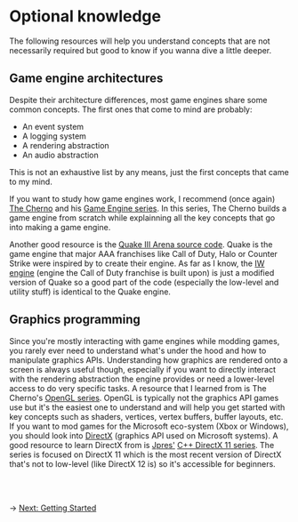 # Optional knowledge
The following resources will help you understand concepts that are not necessarily required but good to know if you wanna dive a little deeper.

## Game engine architectures
Despite their architecture differences, most game engines share some common concepts. The first ones that come to mind are probably:

- An event system
- A logging system
- A rendering abstraction
- An audio abstraction

This is not an exhaustive list by any means, just the first concepts that came to my mind.

If you want to study how game engines work, I recommend (once again) [The Cherno](https://www.youtube.com/TheChernoProject) and his [Game Engine series](https://www.youtube.com/playlist?list=PLlrATfBNZ98dC-V-N3m0Go4deliWHPFwT). In this series, The Cherno builds a game engine from scratch while explainning all the key concepts that go into making a game engine.

Another good resource is the [Quake III Arena source code](https://github.com/id-Software/Quake-III-Arena/). Quake is the game engine that major AAA franchises like Call of Duty, Halo or Counter Strike were inspired by to create their engine. As far as I know, the [IW engine](https://en.wikipedia.org/wiki/IW_(game_engine)) (engine the Call of Duty franchise is built upon) is just a modified version of Quake so a good part of the code (especially the low-level and utility stuff) is identical to the Quake engine.

## Graphics programming
Since you're mostly interacting with game engines while modding games, you rarely ever need to understand what's under the hood and how to manipulate graphics APIs. Understanding how graphics are rendered onto a screen is always useful though, especially if you want to directly interact with the rendering abstraction the engine provides or need a lower-level access to do very specific tasks.
A resource that I learned from is The Cherno's [OpenGL series](https://www.youtube.com/playlist?list=PLlrATfBNZ98foTJPJ_Ev03o2oq3-GGOS2). OpenGL is typically not the graphics API games use but it's the easiest one to understand and will help you get started with key concepts such as shaders, vertices, vertex buffers, buffer layouts, etc.
If you want to mod games for the Microsoft eco-system (Xbox or Windows), you should look into [DirectX](https://en.wikipedia.org/wiki/DirectX) (graphics API used on Microsoft systems). A good resource to learn DirectX from is [Jpres'](https://www.youtube.com/user/Jpres) [C++ DirectX 11 series](https://www.youtube.com/playlist?list=PLcacUGyBsOIBlGyQQWzp6D1Xn6ZENx9Y2). The series is focused on DirectX 11 which is the most recent version of DirectX that's not to low-level (like DirectX 12 is) so it's accessible for beginners.

<br/><br/>

&rarr; [Next: Getting Started](../GettingStarted/getting-started.md)
